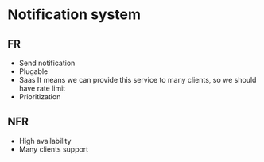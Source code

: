 # Notification system

## FR
- Send notification
- Plugable
- Saas
    It means we can provide this service to many clients, so we should have rate limit
- Prioritization

## NFR
- High availability
- Many clients support
